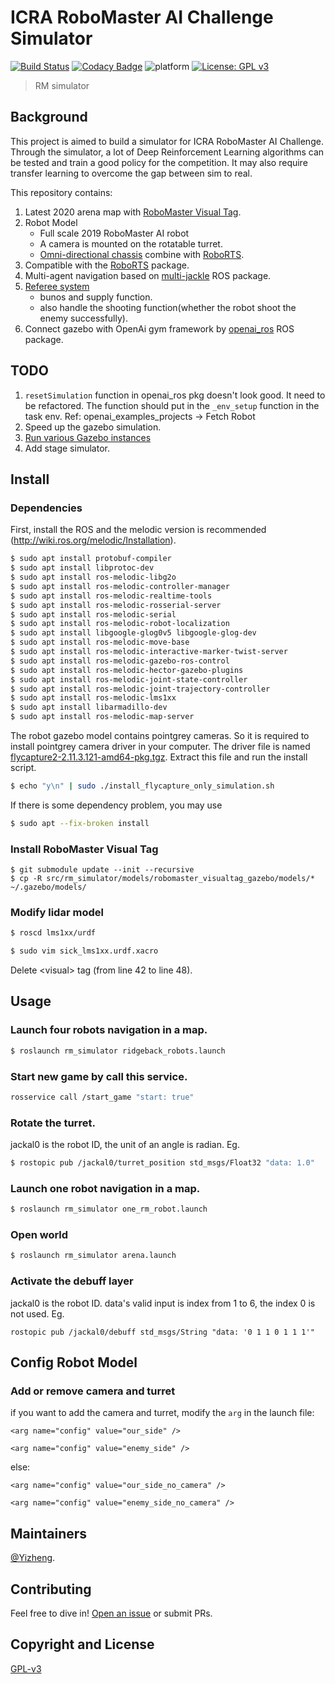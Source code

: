 # ICRA RoboMaster AI Challenge Simulator
[![Build Status](https://travis-ci.com/Privilger/rmai_ws.svg?token=1NvSjpoBdozy9gnxsTP8&branch=master)](https://travis-ci.com/Privilger/rmai_ws)
[![Codacy Badge](https://api.codacy.com/project/badge/Grade/d4d16aa3a0664eecbd98516837f9d3f6)](https://www.codacy.com?utm_source=github.com&amp;utm_medium=referral&amp;utm_content=Privilger/rmai_ws&amp;utm_campaign=Badge_Grade)
![platform](https://img.shields.io/badge/platform-ubuntu-lightgrey.svg)
[![License: GPL v3](https://img.shields.io/badge/License-GPLv3-blue.svg)](https://www.gnu.org/licenses/gpl-3.0)

> RM simulator 

## Background

This project is aimed to build a simulator for ICRA RoboMaster AI Challenge. Through the simulator, a lot of Deep Reinforcement Learning algorithms can be tested and train a good policy for the competition. It may also require transfer learning to overcome the gap between sim to real.


This repository contains:


1. Latest 2020 arena map with [RoboMaster Visual Tag](https://github.com/Privilger/robomaster_visualtag_gazebo).
2. Robot Model
    - Full scale 2019 RoboMaster AI robot 
    - A camera is mounted on the rotatable turret.
    - [Omni-directional chassis](https://github.com/ridgeback/ridgeback_simulator) combine with [RoboRTS](https://github.com/RoboMaster/RoboRTS).
2. Compatible with the [RoboRTS](https://github.com/RoboMaster/RoboRTS) package.
1. Multi-agent navigation based on [multi-jackle](https://github.com/NicksSimulationsROS/multi_jackal) ROS package.
5. [Referee system](./src/rm_simulator/README.md)
    - bunos and supply function.
    - also handle the shooting function(whether the robot shoot the enemy successfully).
2. Connect gazebo with OpenAi gym framework by [openai_ros](http://wiki.ros.org/openai_ros) ROS package.

## TODO
1. ```resetSimulation``` function in openai_ros pkg doesn't look good. It need to be refactored. The function should put in the ```_env_setup``` function in the task env. Ref: openai_examples_projects -> Fetch Robot 
2. Speed up the gazebo simulation. 
2. [Run various Gazebo instances](https://answers.gazebosim.org//question/15897/how-to-open-several-gazebos-in-a-linux-operating-system/)
4. Add stage simulator.


## Install
### Dependencies
First, install the ROS and the melodic version is recommended (http://wiki.ros.org/melodic/Installation).

```sh
$ sudo apt install protobuf-compiler
$ sudo apt install libprotoc-dev
$ sudo apt install ros-melodic-libg2o
$ sudo apt install ros-melodic-controller-manager
$ sudo apt install ros-melodic-realtime-tools 
$ sudo apt install ros-melodic-rosserial-server
$ sudo apt install ros-melodic-serial
$ sudo apt install ros-melodic-robot-localization
$ sudo apt install libgoogle-glog0v5 libgoogle-glog-dev
$ sudo apt install ros-melodic-move-base
$ sudo apt install ros-melodic-interactive-marker-twist-server
$ sudo apt install ros-melodic-gazebo-ros-control
$ sudo apt install ros-melodic-hector-gazebo-plugins
$ sudo apt install ros-melodic-joint-state-controller 
$ sudo apt install ros-melodic-joint-trajectory-controller
$ sudo apt install ros-melodic-lms1xx
$ sudo apt install libarmadillo-dev
$ sudo apt install ros-melodic-map-server
```

The robot gazebo model contains pointgrey cameras. So it is required to install pointgrey camera driver in your computer. The driver file is named [flycapture2-2.11.3.121-amd64-pkg.tgz](https://github.com/Privilger/rm_ws/blob/master/flycapture2-2.11.3.121-amd64-pkg.tgz). Extract this file and run the install script.

```sh
$ echo "y\n" | sudo ./install_flycapture_only_simulation.sh
```
If there is some dependency problem, you may use
```sh
$ sudo apt --fix-broken install
```

### Install RoboMaster Visual Tag
```
$ git submodule update --init --recursive
$ cp -R src/rm_simulator/models/robomaster_visualtag_gazebo/models/* ~/.gazebo/models/
```

### Modify lidar model
```sh
$ roscd lms1xx/urdf

$ sudo vim sick_lms1xx.urdf.xacro
```
Delete \<visual> tag (from line 42 to line 48).

## Usage
### Launch four robots navigation in a map.
```sh
$ roslaunch rm_simulator ridgeback_robots.launch
```
### Start new game by call this service.
```sh
rosservice call /start_game "start: true"
```

### Rotate the turret.
jackal0 is the robot ID, the unit of an angle is radian.
Eg.
```sh
$ rostopic pub /jackal0/turret_position std_msgs/Float32 "data: 1.0"
```

### Launch one robot navigation in a map.
```sh
$ roslaunch rm_simulator one_rm_robot.launch
```

### Open world
```sh
$ roslaunch rm_simulator arena.launch
```

### Activate the debuff layer
jackal0 is the robot ID. data's valid input is index from 1 to 6, the index 0 is not used.
Eg.
```
rostopic pub /jackal0/debuff std_msgs/String "data: '0 1 1 0 1 1 1'"
```

## Config Robot Model
### Add or remove camera and turret
if you want to add the camera and turret, modify the `arg` in the launch file:

`<arg name="config" value="our_side" />`

`<arg name="config" value="enemy_side" />`

else:

`<arg name="config" value="our_side_no_camera" />`

`<arg name="config" value="enemy_side_no_camera" />`

## Maintainers

[@Yizheng](https://github.com/Privilger).

## Contributing

Feel free to dive in! [Open an issue](https://github.com/Privilger/rm_ws/issues/new) or submit PRs.

<!-- ### Contributors

This project exists thanks to all the people who contribute. 
<a href="graphs/contributors"><img src="https://opencollective.com/standard-readme/contributors.svg?width=890&button=false" /></a> -->


## Copyright and License

[GPL-v3](LICENSE)
